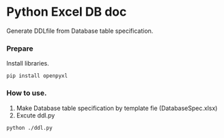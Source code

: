 # Python Excel DB doc

Generate DDLfile from Database table specification.

### Prepare
Install libraries.
```
pip install openpyxl
```

### How to use.

1. Make Database table specification by template fie (DatabaseSpec.xlsx)
2. Excute ddl.py
```
python ./ddl.py
```
